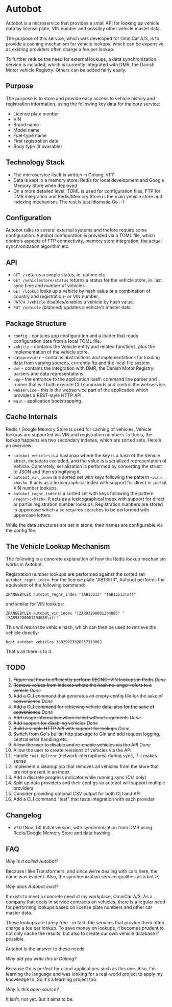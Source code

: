 # Autobot

Autobot is a microservice that provides a small API for looking up vehicle data by license plate, VIN number and
possibly other vehicle master data.

The purpose of this service, which was developed for OmniCar A/S, is to provide a caching mechanism for vehicle
lookups, which can be expensive as existing providers often charge a fee per lookup.

To further reduce the need for external lookups, a data synchronization service is included, which is currently
integrated with DMR, the Danish Motor vehicle Registry. Others can be added fairly easily.

## Purpose

The purpose is to store and provide easy access to vehicle history and registration information, using the following
key data for the core service:

- License plate number
- VIN
- Brand name
- Model name
- Fuel-type name
- First registration date
- Body type (if available)

## Technology Stack

- The microservice itself is written in Golang, v1.11
- Data is kept in a memory store: Redis for local development and Google Memory Store when deployed
- On a more detailed level, TOML is used for configuration files, FTP for DMR integration and Redis/Memory Store
  is the main vehicle store and indexing mechanism. The rest is just idiomatic Go :-)

## Configuration

Autobot talks to several external systems and thefore require some configuration. Autobot configuration is provided
via a TOML file, which controls aspects of FTP connectivity, memory store integration, the actual synchronization
algorithm etc.

## API

- `GET /` returns a simple status, ie. uptime etc.
- `GET /vehiclestore/status` returns a status for the vehicle store, ie. last sync time and number of vehicles.
- `GET /lookup` looks up a vehicle by hash value or a combination of country and registration- or VIN number.
- `PATCH /vehicle` disables/enables a vehicle by hash value.
- `PUT /vehicle` _(planned)_ updates a vehicle's master data

## Package Structure

- `config` - contains app configuration and a loader that reads configuration data from a local TOML file.
- `vehicle` - contains the Vehicle entity and related functions, plus the implementation of the vehicle store.
- `dataprovider` - contains abstractions and implementations for loading data from varying sources, currently ftp
  and the local file system.
- `dmr` - contains the integration with DMR, the Danish Motor Registry: parsers and data representations.
- `app` - the entrance to the application itself: command line parser and runner that will both execute CLI commands
  and control the webservice.
- `webservice` - this is the webservice part of the application which provides a REST-style HTTP API.
- `main` - application bootstrapping.

## Cache Internals

Redis / Google Memory Store is used for caching of vehicles. Vehicle lookups are supported via VIN and registration
numbers. In Redis, the lookup happens via two secondary indexes, which are sorted sets. Here's an overview:

- `autobot_vehicles` is a hashmap where the key is a hash of the Vehicle struct, metadata excluded, and the value
  is a serialized representation of Vehicle. Concretely, serialization is performed by converting the struct to JSON
  and then stringifying it.
- `autobot_vin_index` is a sorted set with keys following the pattern `<vin>:<hash>`. It acts as a lexicographical
  index with support for direct or partial VIN number lookups.
- `autobot_regnr_index` is a sorted set with keys following the pattern `<regnr>:<hash>`. It acts as a lexicographical
  index with support for direct or partial registration number lookups. Registration numbers are stored in uppercase
  which also requires searches to be performed with uppercase letters.

While the data structures are set in stone, their names are configurable via the config file.

## The Vehicle Lookup Mechanism

The following is a concrete explanation of how the Redis lookup mechanism works in Autobot.

Registration number lookups are performed against the sorted set `autobot_regnr_index`. For the license plate "AB13513",
Autobot performs the equivalent of the following command:

`ZRANGEBYLEX autobot_regnr_index "[AB13513" "[AB13513\xff"`

and similar for VIN lookups:

`ZRANGEBYLEX autobot_vin_index "[ZAR93200001204085" "[ZAR93200001204085\xff"`

This will return the vehicle hash, which can then be used to retrieve the vehicle directly:

`hget autobot_vehicles 16029023328557318062`

That's all there is to it.

## TODO

1. ~~Figure out how to efficiently perform REGNO+VIN lookups in Redis~~ _Done_
2. ~~Remove values from indexes where the hash no longer refers to a vehicle~~ _Done_
3. ~~Add a CLI command that generates an empty config file for the sake of convenience~~ _Done_
4. ~~Add a CLI command for retrieving vehicle data, also for the sake of convenience~~ _Done_
5. ~~Add usage information when called without arguments~~ _Done_
6. ~~Add support for disabling vehicles~~ _Done_
7. ~~Build a simple HTTP API with support for lookups~~ _Done_
8. Switch from Go's builtin http package to Gin and add request logging, central error handling etc.
9. ~~Allow the user to disable and re-enable vehicles via the API~~ _Done_
10. Allow the user to create revisions of vehicles via the API
11. Handle `*net.OpError` (network interruptions) during sync, if it makes sense
12. Implement a cleanup job that removes all vehicles from the store that are not present in an index
13. Add a discrete progress indicator while running sync (CLI only)
14. Split up data providers and their configs so autobot will support multiple providers
15. Consider providing optional CSV output for both CLI and API
16. Add a CLI command "test" that tests integration with each provider

## Changelog

- _v1.0_ (Nov. 18) Initial version, with synchronization from DMR using Redis/Google Memory Store and data hashing.

## FAQ

_Why is it called Autobot?_

Because I like Transformers, and since we're dealing with cars here, the name was evident. Also, the synchronization
service qualifies as a bot :-)

_Why does Autobot exist?_

It exists to meet a concrete need at my workplace, OmniCar A/S. As a company that deals in service contracts on
vehicles, there is a regular need for performing lookups based on license plate numbers and other car master data.

These lookups are rarely free - in fact, the services that provide them often charge a fee per lookup. To save money
on lookups, it becomes prudent to not only cache the results, but also to create our own vehicle database if possible.

Autobot is the answer to these needs.

_Why did you write this in Golang?_

Because Go is perfect for cloud applications such as this one. Also, I'm learning the language and was looking for a
real-world project to apply my knowledge to. So it's a learning project too.

_Why is this open source?_

It isn't, not yet. But it aims to be.
